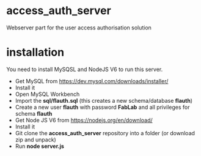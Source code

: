# access_auth_server
Webserver part for the user access authorisation solution 

# installation
You need to install MySQSL and NodeJS V6 to run this server. 

- Get MySQL from https://dev.mysql.com/downloads/installer/
- Install it
- Open MySQL Workbench
- Import the **sql/flauth.sql** (this creates a new schema/database **flauth**)
- Create a new user **flauth** with password **FabLab** and all privileges for schema **flauth**
- Get Node JS V6 from https://nodejs.org/en/download/
- Install it
- Git clone the **access_auth_server** repository into a folder (or download zip and unpack)
- Run **node server.js**